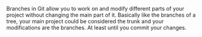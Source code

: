 Branches in Git allow you to work on and modify different parts of your project without changing the main part of it.  Basically like the branches of a tree,
your main project could be considered the trunk and your modifications are the branches. At least until you commit your changes.